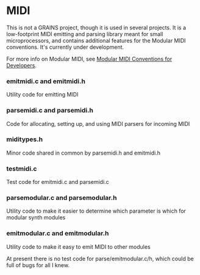 # MIDI

This is not a GRAINS project, though it is used in several projects.  It is a low-footprint
MIDI emitting and parsing library meant for small microprocessors, and contains additional
features for the Modular MIDI conventions.  It's currently under development.

For more info on Modular MIDI, see [Modular MIDI Conventions for Developers](https://github.com/eclab/grains/blob/main/info/ModularMIDIConventionsForDevelopers.md).

### emitmidi.c and emitmidi.h
Utility code for emitting MIDI

### parsemidi.c and parsemidi.h
Code for allocating, setting up, and using MIDI parsers for incoming MIDI

### miditypes.h
Minor code shared in common by parsemidi.h and emitmidi.h

### testmidi.c
Test code for emitmidi.c and parsemidi.c

### parsemodular.c and parsemodular.h
Utility code to make it easier to determine which parameter is which for modular synth modules

### emitmodular.c and emitmodular.h
Utility code to make it easy to emit MIDI to other modules

At present there is no test code for parse/emitmodular.c/h, which could be full of bugs for all I knew.
